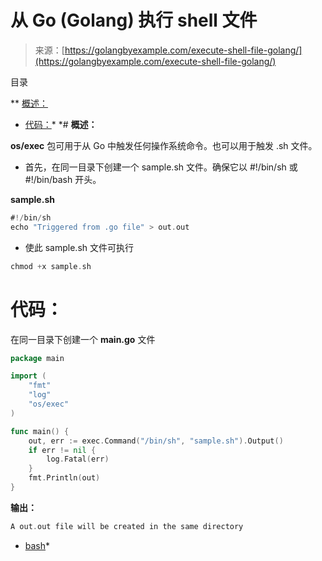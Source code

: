 <!--yml

类别：未分类

日期：2024-10-13 06:09:25

-->

# 从 Go (Golang) 执行 shell 文件

> 来源：[https://golangbyexample.com/execute-shell-file-golang/](https://golangbyexample.com/execute-shell-file-golang/)

目录

**   [概述：](#Overview "概述：")

+   [代码：](#Code "代码：")*  *# **概述：**

**os/exec** 包可用于从 Go 中触发任何操作系统命令。也可以用于触发 .sh 文件。

+   首先，在同一目录下创建一个 sample.sh 文件。确保它以 #!/bin/sh 或 #!/bin/bash 开头。

**sample.sh**

```go
#!/bin/sh
echo "Triggered from .go file" > out.out
```

+   使此 sample.sh 文件可执行

```go
chmod +x sample.sh
```

# **代码：**

在同一目录下创建一个 **main.go** 文件

```go
package main

import (
    "fmt"
    "log"
    "os/exec"
)

func main() {
    out, err := exec.Command("/bin/sh", "sample.sh").Output()
    if err != nil {
        log.Fatal(err)
    }
    fmt.Println(out)
}
```

**输出：**

```go
A out.out file will be created in the same directory
```

+   [bash](https://golangbyexample.com/tag/bash/)*
